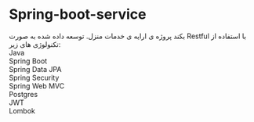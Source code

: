 # Spring-boot-service
بکند پروژه ی ارایه ی خدمات منزل. توسعه داده شده به صورت Restful با استفاده از تکنولوژی های زیر:  
Java  
Spring Boot  
Spring Data JPA  
Spring Security  
Spring Web MVC  
Postgres  
JWT  
Lombok  
